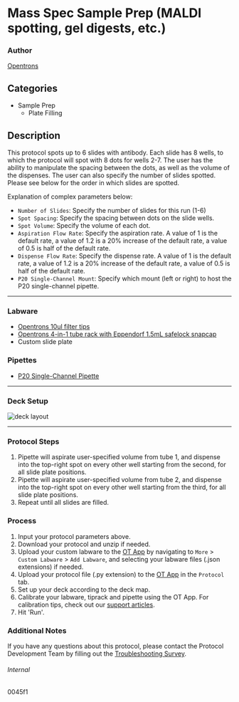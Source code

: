 # Mass Spec Sample Prep (MALDI spotting, gel digests, etc.)

### Author
[Opentrons](https://opentrons.com/)

## Categories
* Sample Prep
	* Plate Filling

## Description
This protocol spots up to 6 slides with antibody. Each slide has 8 wells, to which the protocol will spot with 8 dots for wells 2-7. The user has the ability to manipulate the spacing between the dots, as well as the volume of the dispenses. The user can also specify the number of slides spotted. Please see below for the order in which slides are spotted.

Explanation of complex parameters below:
* `Number of Slides`: Specify the number of slides for this run (1-6)
* `Spot Spacing`: Specify the spacing between dots on the slide wells.
* `Spot Volume`: Specify the volume of each dot.
* `Aspiration Flow Rate`: Specify the aspiration rate. A value of 1 is the default rate, a value of 1.2 is a 20% increase of the default rate, a value of 0.5 is half of the default rate.
* `Dispense Flow Rate`: Specify the dispense rate. A value of 1 is the default rate, a value of 1.2 is a 20% increase of the default rate, a value of 0.5 is half of the default rate.
* `P20 Single-Channel Mount`: Specify which mount (left or right) to host the P20 single-channel pipette.




---


### Labware
* [Opentrons 10ul filter tips](https://shop.opentrons.com/collections/opentrons-tips)
* [Opentrons 4-in-1 tube rack with Eppendorf 1.5mL safelock snapcap](https://shop.opentrons.com/collections/racks-and-adapters)
* Custom slide plate

### Pipettes
* [P20 Single-Channel Pipette](https://shop.opentrons.com/collections/ot-2-robot/products/single-channel-electronic-pipette)

---

### Deck Setup
![deck layout](https://opentrons-protocol-library-website.s3.amazonaws.com/custom-README-images/0045f1/Screen+Shot+2021-11-10+at+5.49.36+PM.png)


---

### Protocol Steps
1. Pipette will aspirate user-specified volume from tube 1, and dispense into the top-right spot on every other well starting from the second, for all slide plate positions.
2. Pipette will aspirate user-specified volume from tube 2, and dispense into the top-right spot on every other well starting from the third, for all slide plate positions.
3. Repeat until all slides are filled.

### Process
1. Input your protocol parameters above.
2. Download your protocol and unzip if needed.
3. Upload your custom labware to the [OT App](https://opentrons.com/ot-app) by navigating to `More` > `Custom Labware` > `Add Labware`, and selecting your labware files (.json extensions) if needed.
4. Upload your protocol file (.py extension) to the [OT App](https://opentrons.com/ot-app) in the `Protocol` tab.
5. Set up your deck according to the deck map.
6. Calibrate your labware, tiprack and pipette using the OT App. For calibration tips, check out our [support articles](https://support.opentrons.com/en/collections/1559720-guide-for-getting-started-with-the-ot-2).
7. Hit 'Run'.

### Additional Notes
If you have any questions about this protocol, please contact the Protocol Development Team by filling out the [Troubleshooting Survey](https://protocol-troubleshooting.paperform.co/).

###### Internal
0045f1
